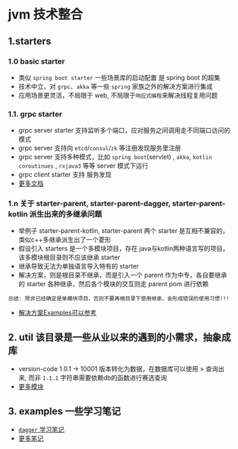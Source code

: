 # jvm 技术整合

## 1.starters

### 1.0 basic starter

+ 类似 `spring boot starter` 一些场景库的启动配置 是 spring boot 的超集
+ 技术中立，对 `grpc`、`akka` 等一些 `spring` 家族之外的解决方案进行集成
+ 应用场景更灵活，不局限于 web, 不局限于`响应式编程`来解决线程复用问题

### 1.1. grpc starter

+ grpc server starter 支持监听多个端口，应对服务之间调用走不同端口访问的模式
+ grpc server 支持向 `etcd`/`consul`/`zk` 等注册发现服务里注册
+ grpc server 支持多种模式，比如 `spring boot`(servlet) , `akka`, `kotlin coroutinues` , `rxjava3` 等等 server 模式下运行
+ grpc client starter 支持 服务发现
+ [更多文档](./grpc-starter)

### 1.n 关于 starter-parent, starter-parent-dagger, starter-parent-kotlin 派生出来的多继承问题

+ 举例子 starter-parent-kotlin, starter-parent 两个 starter 是互相不兼容的，类似c++多继承派生出了一个菱形
+ 假设引入 starters 是一个多模块项目，存在 java与kotlin两种语言写的项目， 该多模块根目录则不应该继承 starter
+ 继承导致无法为单独语言导入特有的 starter
+ 解决方案，则是根目录不继承，而是引入一个 parent 作为中专，各自要继承的 starter 各种继承，然后各个模块的交互则走 parent pom 进行依赖

```
总结: 除非已经确定是单模块项目，否则不要再根目录下使用继承，会形成错误的使用习惯!!!
```

+ [解决方案Examples可以参考](./grpc-starter)

## 2. util 该目录是一些从业以来的遇到的小需求，抽象成库

+ version-code 1.0.1 -> 10001 版本转化为数据，在数据库可以使用 > 查询出来, 而非 `1.1.1` 字符串需要依赖db的函数进行赛选查询
+ [更多模块](./util)

## 3. examples 一些学习笔记

+ [`dagger` 学习笔记](./examples/dagger-project-server-with-server/src/main/java/io/github/jojoti/examples/dagger)
+ [更多笔记](./examples)
